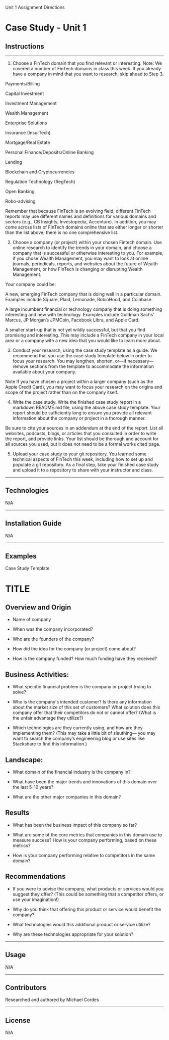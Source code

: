 Unit 1 Assignment Directions
# Case Study - Unit 1

## Instructions
---
1. Choose a FinTech domain that you find relevant or interesting.
Note: We covered a number of FinTech domains in class this week. If you already have a company in mind that you want to research, skip ahead to Step 3.

Payments/Billing

Capital Investment

Investment Management

Wealth Management

Enterprise Solutions

Insurance (InsurTech)

Mortgage/Real Estate

Personal Finance/Deposits/Online Banking

Lending

Blockchain and Cryptocurrencies

Regulation Technology (RegTech)

Open Banking

Robo-advising

Remember that because FinTech is an evolving field, different FinTech reports may use different names and definitions for various domains and sectors (e.g., CB Insights, Investopedia, Accenture). In addition, you may come across lists of FinTech domains online that are either longer or shorter than the list above; there is no one comprehensive list.

2. Choose a company (or project) within your chosen Fintech domain.
Use online research to identify the trends in your domain, and choose a company that is successful or otherwise interesting to you. For example, if you chose Wealth Management, you may want to look at online journals, periodicals, reports, and websites about the future of Wealth Management, or how FinTech is changing or disrupting Wealth Management.

Your company could be:

A new, emerging FinTech company that is doing well in a particular domain. Examples include Square, Plaid, Lemonade, RobinHood, and Coinbase.

A large incumbent financial or technology company that is doing something interesting and new with technology. Examples include Goldman Sachs’ Marcus, JP Morgan’s JPMCoin, Facebook Libra, and Apple Card.

A smaller start-up that is not yet wildly successful, but that you find promising and interesting. This may include a FinTech company in your local area or a company with a new idea that you would like to learn more about.

3. Conduct your research, using the case study template as a guide.
We recommend that you use the case study template below in order to focus your research. You may lengthen, shorten, or––if necessary––remove sections from the template to accommodate the information available about your company.

Note If you have chosen a project within a larger company (such as the Apple Credit Card), you may want to focus your research on the origins and scope of the project rather than on the company itself.

4. Write the case study.
Write the finished case study report in a markdown README.md file, using the above case study template. Your report should be sufficiently long to ensure you provide all relevant information about the company or project in a thorough manner.

Be sure to cite your sources in an addendum at the end of the report. List all websites, podcasts, blogs, or articles that you consulted in order to write the report, and provide links. Your list should be thorough and account for all sources you used, but it does not need to be a formal works cited page.

5. Upload your case study to your git repository.
You learned some technical aspects of FinTech this week, including how to set up and populate a git repository. As a final step, take your finished case study and upload it to a repository to share with your instructor and class.
---

## Technologies

N/A

---

## Installation Guide

N/A 

---

## Examples

Case Study Template

# TITLE

## Overview and Origin

* Name of company

* When was the company incorporated?

* Who are the founders of the company?

* How did the idea for the company (or project) come about?

* How is the company funded? How much funding have they received?


## Business Activities:

* What specific financial problem is the company or project trying to solve?

* Who is the company's intended customer?  Is there any information about the market size of this set of customers?
What solution does this company offer that their competitors do not or cannot offer? (What is the unfair advantage they utilize?)

* Which technologies are they currently using, and how are they implementing them? (This may take a little bit of sleuthing–– you may want to search the company’s engineering blog or use sites like Stackshare to find this information.)


## Landscape:

* What domain of the financial industry is the company in?

* What have been the major trends and innovations of this domain over the last 5-10 years?

* What are the other major companies in this domain?


## Results

* What has been the business impact of this company so far?

* What are some of the core metrics that companies in this domain use to measure success? How is your company performing, based on these metrics?

* How is your company performing relative to competitors in the same domain?


## Recommendations

* If you were to advise the company, what products or services would you suggest they offer? (This could be something that a competitor offers, or use your imagination!)

* Why do you think that offering this product or service would benefit the company?

* What technologies would this additional product or service utilize?

* Why are these technologies appropriate for your solution?

---

## Usage

N/A

---

## Contributors

Researched and authored by Michael Cordes

---

## License

N/A

